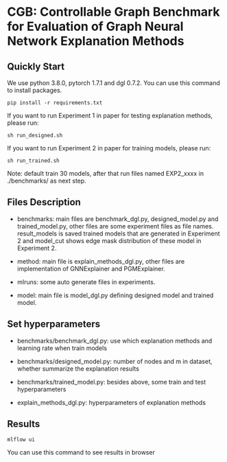 # CGB: Controllable Graph Benchmark for Evaluation of Graph Neural Network Explanation Methods

## Quickly Start
We use python 3.8.0, pytorch 1.7.1 and dgl 0.7.2. You can use this command to install packages.
```
pip install -r requirements.txt 
```
If you want to run Experiment 1 in paper for testing explanation methods, please run:
```
sh run_designed.sh
```
If you want to run Experiment 2 in paper for training models, please run:
```
sh run_trained.sh
```
Note: default train 30 models, after that run files named EXP2_xxxx in ./benchmarks/ as next step.

## Files Description
* benchmarks: main files are benchmark_dgl.py, designed_model.py and trained_model.py, other files are some experiment files as file names. result_models is saved trained models that are generated in Experiment 2 and model_cut shows edge mask distribution of these model in Experiment 2. 

* method: main file is explain_methods_dgl.py, other files are implementation of GNNExplainer and PGMExplainer.

* mlruns: some auto generate files in experiments.

* model: main file is model_dgl.py defining designed model and trained model.

## Set hyperparameters
* benchmarks/benchmark_dgl.py: use which explanation methods and learning rate when train models

* benchmarks/designed_model.py: number of nodes and m in dataset, whether summarize the explanation results

* benchmarks/trained_model.py: besides above, some train and test hyperparameters

* explain_methods_dgl.py: hyperparameters of explanation methods

## Results
```
mlflow ui
```
You can use this command to see results in browser
